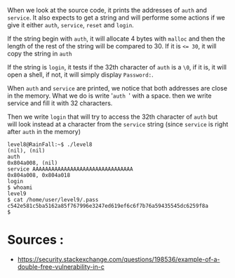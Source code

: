 When we look at the source code, it prints the addresses of `auth` and `service`. It also expects to get a string and will performe some actions if we give it either  `auth`, `service`, `reset` and `login`.

If the string begin with `auth`, it will allocate 4 bytes with `malloc` and then the length of the rest of the string will be compared to 30. If it is `<= 30`, it will copy the string in `auth`

If the string is `login`, it tests if the 32th character of `auth` is a `\0`, if it is, it will open a shell, if not, it will simply display `Password:`.

When `auth` and `service` are printed, we notice that both addresses are close in the memory.
What we do is write '`auth `' with a space. then we write service and fill it with 32 characters. 

Then we write `login` that will try to access the 32th character of `auth` but will look instead at a character from the `service` string (since `service` is right after `auth` in the memory)

```
level8@RainFall:~$ ./level8 
(nil), (nil) 
auth 
0x804a008, (nil) 
service AAAAAAAAAAAAAAAAAAAAAAAAAAAAAAAA
0x804a008, 0x804a018 
login
$ whoami
level9
$ cat /home/user/level9/.pass
c542e581c5ba5162a85f767996e3247ed619ef6c6f7b76a59435545dc6259f8a
$ 
```

# Sources :
- https://security.stackexchange.com/questions/198536/example-of-a-double-free-vulnerability-in-c